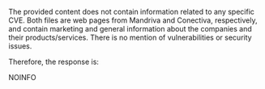 The provided content does not contain information related to any specific CVE. Both files are web pages from Mandriva and Conectiva, respectively, and contain marketing and general information about the companies and their products/services. There is no mention of vulnerabilities or security issues.

Therefore, the response is:

NOINFO